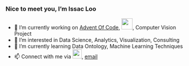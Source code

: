 ### Nice to meet you, I’m Issac Loo

- 🔭 I’m currently working on [Advent Of Code](https://adventofcode.com/), [<img src="https://www.digestiblecontents.com/Icon-Logo.png" width="30"/>](https://www.digestiblecontents.com/), Computer Vision Project
- 👀 I’m interested in Data Science, Analytics, Visualization, Consulting
- 🌱 I’m currently learning Data Ontology, Machine Learning Techniques
- 📫 Connect with me via [<img src="https://neilpatel.com/wp-content/uploads/2017/05/LinkedIn.jpg" width="25"/>](https://www.linkedin.com/in/issac-loo-120b0163/), [email](issaloo@umich.edu)

<!---
issaloo/issaloo is a ✨ special ✨ repository because its `README.md` (this file) appears on your GitHub profile.
You can click the Preview link to take a look at your changes.
--->
